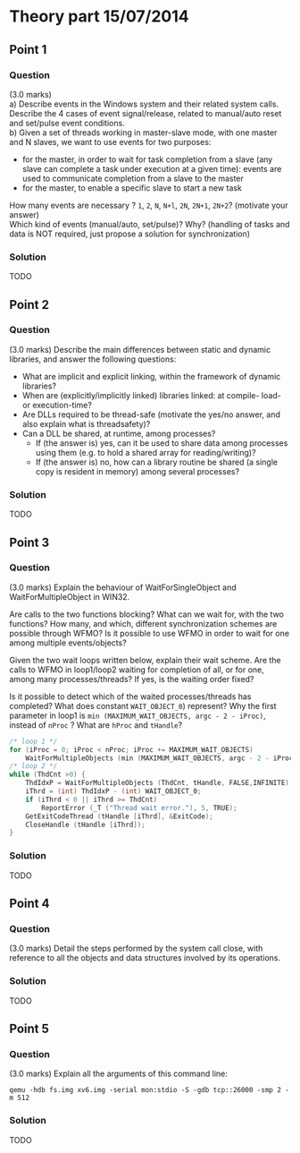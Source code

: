 # Theory part 15/07/2014

## Point 1

### Question

(3.0 marks)  
a) Describe events in the Windows system and their related system calls. Describe the 4 cases of event signal/release, related to manual/auto reset and set/pulse event conditions.  
b) Given a set of threads working in master-slave mode, with one master and N slaves, we want to use events for two purposes:

* for the master, in order to wait for task completion from a slave (any slave can complete a task under execution at a given time): events are used to communicate completion from a slave to the master
* for the master, to enable a specific slave to start a new task

How many events are necessary ? `1`, `2`, `N`, `N+l`, `2N`, `2N+1`, `2N+2`? (motivate your answer)  
Which kind of events (manual/auto, set/pulse)? Why? (handling of tasks and data is NOT required, just propose a solution for synchronization)

### Solution

TODO

## Point 2

### Question

(3.0 marks) Describe the main differences between static and dynamic libraries, and answer the following questions:

* What are implicit and explicit linking, within the framework of dynamic libraries?
* When are (explicitly/implicitly linked) libraries linked: at compile- load- or execution-time?
* Are DLLs required to be thread-safe (motivate the yes/no answer, and also explain what is threadsafety)?
* Can a DLL be shared, at runtime, among processes?
  * If (the answer is) yes, can it be used to share data among processes using them (e.g. to hold a shared array for reading/writing)?
  * If (the answer is) no, how can a library routine be shared (a single copy is resident in memory) among several processes?

### Solution

TODO

## Point 3

### Question

(3.0 marks) Explain the behaviour of WaitForSingleObject and WaitForMultipleObject in WIN32. 

Are calls to the two functions blocking? What can we wait for, with the two functions? How many, and which, different synchronization schemes are possible through WFMO? Is it possible to use WFMO in order to wait for one among multiple events/objects?

Given the two wait loops written below, explain their wait scheme. Are the calls to WFMO in loop1/loop2 waiting for completion of all, or for one, among many processes/threads? If yes, is the waiting order fixed?

Is it possible to detect which of the waited processes/threads has completed? What does constant `WAIT_OBJECT_0`) represent? Why the first parameter in loop1 is `min (MAXIMUM_WAIT_OBJECTS, argc - 2 - iProc)`, instead of `nProc` ? What are `hProc` and `tHandle`?

```c
/* loop 1 */
for (iProc = 0; iProc < nProc; iProc += MAXIMUM_WAIT_OBJECTS)
    WaitForMultipleObjects (min (MAXIMUM_WAIT_OBJECTS, argc - 2 - iProc), &hProc[iProc], TRUE, INFINITE);
/* loop 2 */
while (ThdCnt >0) {
    ThdIdxP = WaitForMultipleObjects (ThdCnt, tHandle, FALSE,INFINITE);
    iThrd = (int) ThdIdxP - (int) WAIT_OBJECT_0;
    if (iThrd < 0 || iThrd >= ThdCnt)
        ReportError (_T ("Thread wait error."), 5, TRUE);
    GetExitCodeThread (tHandle [iThrd], &ExitCode);
    CloseHandle (tHandle [iThrd]);
}
```

### Solution

TODO

## Point 4

### Question

(3.0 marks) Detail the steps performed by the system call close, with reference to all the objects and data structures involved by its operations.

### Solution

TODO

## Point 5

### Question

(3.0 marks) Explain all the arguments of this command line:

`qemu -hdb fs.img xv6.img -serial mon:stdio -S -gdb tcp::26000 -smp 2 -m 512`

### Solution

TODO
